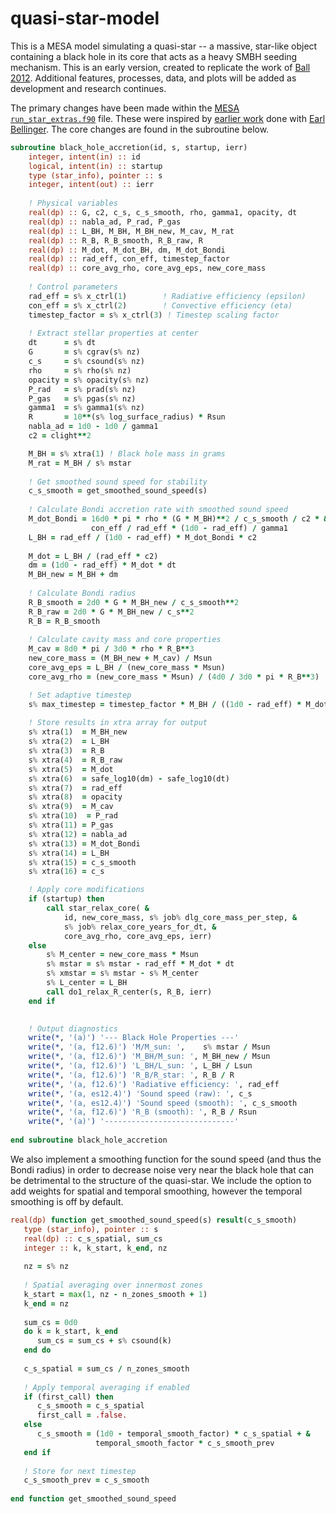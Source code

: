 # quasi-star-model
This is a MESA model simulating a quasi-star -- a massive, star-like object containing a black hole in its core that acts as a heavy SMBH seeding mechanism. 
This is an early version, created to replicate the work of [Ball 2012](https://ui.adsabs.harvard.edu/abs/2012PhDT.........1B/abstract). 
Additional features, processes, data, and plots will be added as development and research continues. 

The primary changes have been made within the [MESA](https://mesa.sourceforge.net/) [`run_star_extras.f90`](https://github.com/andysantarelli/quasi-star-model/template/src/run_star_extras.f90) file. These were inspired by [earlier work](https://github.com/earlbellinger/black-hole-sun) done with [Earl Bellinger](https://earlbellinger.com). The core changes are found in the subroutine below. 

```fortran
subroutine black_hole_accretion(id, s, startup, ierr)
    integer, intent(in) :: id
    logical, intent(in) :: startup
    type (star_info), pointer :: s
    integer, intent(out) :: ierr
    
    ! Physical variables
    real(dp) :: G, c2, c_s, c_s_smooth, rho, gamma1, opacity, dt
    real(dp) :: nabla_ad, P_rad, P_gas
    real(dp) :: L_BH, M_BH, M_BH_new, M_cav, M_rat
    real(dp) :: R_B, R_B_smooth, R_B_raw, R
    real(dp) :: M_dot, M_dot_BH, dm, M_dot_Bondi
    real(dp) :: rad_eff, con_eff, timestep_factor
    real(dp) :: core_avg_rho, core_avg_eps, new_core_mass
    
    ! Control parameters
    rad_eff = s% x_ctrl(1)        ! Radiative efficiency (epsilon)
    con_eff = s% x_ctrl(2)        ! Convective efficiency (eta)
    timestep_factor = s% x_ctrl(3) ! Timestep scaling factor
    
    ! Extract stellar properties at center
    dt      = s% dt
    G       = s% cgrav(s% nz)
    c_s     = s% csound(s% nz)
    rho     = s% rho(s% nz)
    opacity = s% opacity(s% nz)
    P_rad   = s% prad(s% nz)
    P_gas   = s% pgas(s% nz)
    gamma1  = s% gamma1(s% nz)
    R       = 10**(s% log_surface_radius) * Rsun
    nabla_ad = 1d0 - 1d0 / gamma1
    c2 = clight**2

    M_BH = s% xtra(1) ! Black hole mass in grams
    M_rat = M_BH / s% mstar
    
    ! Get smoothed sound speed for stability
    c_s_smooth = get_smoothed_sound_speed(s)
    
    ! Calculate Bondi accretion rate with smoothed sound speed
    M_dot_Bondi = 16d0 * pi * rho * (G * M_BH)**2 / c_s_smooth / c2 * &
                  con_eff / rad_eff * (1d0 - rad_eff) / gamma1
    L_BH = rad_eff / (1d0 - rad_eff) * M_dot_Bondi * c2
    
    M_dot = L_BH / (rad_eff * c2)
    dm = (1d0 - rad_eff) * M_dot * dt
    M_BH_new = M_BH + dm
    
    ! Calculate Bondi radius
    R_B_smooth = 2d0 * G * M_BH_new / c_s_smooth**2
    R_B_raw = 2d0 * G * M_BH_new / c_s**2
    R_B = R_B_smooth
    
    ! Calculate cavity mass and core properties
    M_cav = 8d0 * pi / 3d0 * rho * R_B**3
    new_core_mass = (M_BH_new + M_cav) / Msun
    core_avg_eps = L_BH / (new_core_mass * Msun)
    core_avg_rho = (new_core_mass * Msun) / (4d0 / 3d0 * pi * R_B**3)

    ! Set adaptive timestep
    s% max_timestep = timestep_factor * M_BH / ((1d0 - rad_eff) * M_dot)
    
    ! Store results in xtra array for output
    s% xtra(1)  = M_BH_new
    s% xtra(2)  = L_BH
    s% xtra(3)  = R_B
    s% xtra(4)  = R_B_raw
    s% xtra(5)  = M_dot
    s% xtra(6)  = safe_log10(dm) - safe_log10(dt)
    s% xtra(7)  = rad_eff
    s% xtra(8)  = opacity
    s% xtra(9)  = M_cav
    s% xtra(10)  = P_rad
    s% xtra(11) = P_gas
    s% xtra(12) = nabla_ad
    s% xtra(13) = M_dot_Bondi
    s% xtra(14) = L_BH
    s% xtra(15) = c_s_smooth
    s% xtra(16) = c_s

    ! Apply core modifications
    if (startup) then
        call star_relax_core( &
            id, new_core_mass, s% job% dlg_core_mass_per_step, &
            s% job% relax_core_years_for_dt, &
            core_avg_rho, core_avg_eps, ierr)
    else
        s% M_center = new_core_mass * Msun
        s% mstar = s% mstar - rad_eff * M_dot * dt
        s% xmstar = s% mstar - s% M_center
        s% L_center = L_BH
        call do1_relax_R_center(s, R_B, ierr)
    end if

    
    ! Output diagnostics
    write(*, '(a)') '--- Black Hole Properties ---'
    write(*, '(a, f12.6)') 'M/M_sun: ',    s% mstar / Msun
    write(*, '(a, f12.6)') 'M_BH/M_sun: ', M_BH_new / Msun
    write(*, '(a, f12.6)') 'L_BH/L_sun: ', L_BH / Lsun
    write(*, '(a, f12.6)') 'R_B/R_star: ', R_B / R
    write(*, '(a, f12.6)') 'Radiative efficiency: ', rad_eff
    write(*, '(a, es12.4)') 'Sound speed (raw): ', c_s
    write(*, '(a, es12.4)') 'Sound speed (smooth): ', c_s_smooth
    write(*, '(a, f12.6)') 'R_B (smooth): ', R_B / Rsun
    write(*, '(a)') '-----------------------------'
    
end subroutine black_hole_accretion
```

We also implement a smoothing function for the sound speed (and thus the Bondi radius) in order to decrease noise very near the black hole that can be detrimental to the structure of the quasi-star. We include the option to add weights for spatial and temporal smoothing, however the temporal smoothing is off by default. 

```fortran
real(dp) function get_smoothed_sound_speed(s) result(c_s_smooth)
   type (star_info), pointer :: s
   real(dp) :: c_s_spatial, sum_cs
   integer :: k, k_start, k_end, nz
   
   nz = s% nz
   
   ! Spatial averaging over innermost zones
   k_start = max(1, nz - n_zones_smooth + 1)
   k_end = nz
   
   sum_cs = 0d0
   do k = k_start, k_end
      sum_cs = sum_cs + s% csound(k) 
   end do
   
   c_s_spatial = sum_cs / n_zones_smooth
   
   ! Apply temporal averaging if enabled
   if (first_call) then
      c_s_smooth = c_s_spatial
      first_call = .false.
   else
      c_s_smooth = (1d0 - temporal_smooth_factor) * c_s_spatial + &
                   temporal_smooth_factor * c_s_smooth_prev
   end if
   
   ! Store for next timestep
   c_s_smooth_prev = c_s_smooth
   
end function get_smoothed_sound_speed
```
